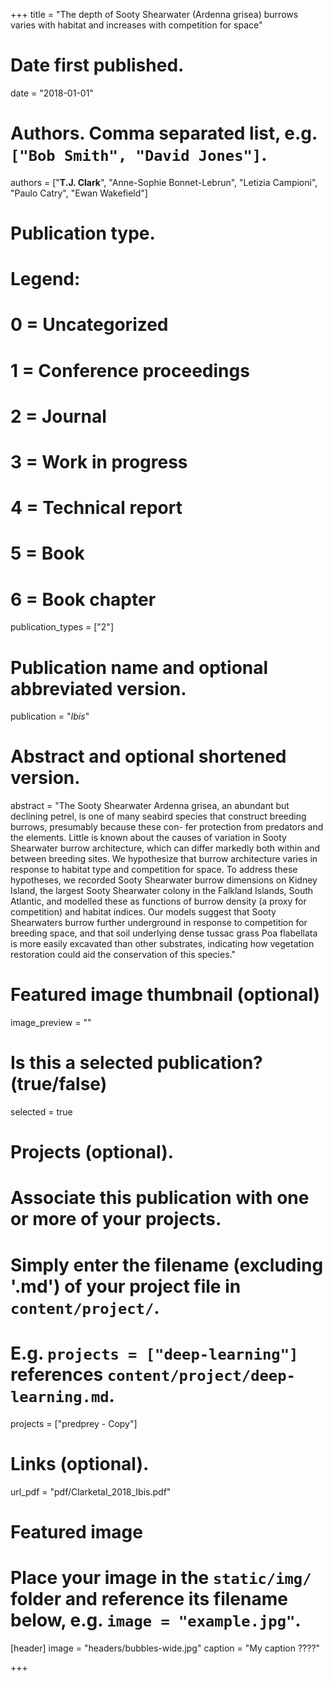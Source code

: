 +++
title = "The depth of Sooty Shearwater (Ardenna grisea) burrows varies with habitat and increases with competition for space"

# Date first published.
date = "2018-01-01"

# Authors. Comma separated list, e.g. `["Bob Smith", "David Jones"]`.
authors = ["**T.J. Clark**", "Anne-Sophie Bonnet-Lebrun", "Letizia Campioni", "Paulo Catry", "Ewan Wakefield"]

# Publication type.
# Legend:
# 0 = Uncategorized
# 1 = Conference proceedings
# 2 = Journal
# 3 = Work in progress
# 4 = Technical report
# 5 = Book
# 6 = Book chapter
publication_types = ["2"]

# Publication name and optional abbreviated version.
publication = "*Ibis*"

# Abstract and optional shortened version.
abstract = "The Sooty Shearwater Ardenna grisea, an abundant but declining petrel, is one of many seabird species that construct breeding burrows, presumably because these con- fer protection from predators and the elements. Little is known about the causes of variation in Sooty Shearwater burrow architecture, which can differ markedly both within and between breeding sites. We hypothesize that burrow architecture varies in response to habitat type and competition for space. To address these hypotheses, we recorded Sooty Shearwater burrow dimensions on Kidney Island, the largest Sooty Shearwater colony in the Falkland Islands, South Atlantic, and modelled these as functions of burrow density (a proxy for competition) and habitat indices. Our models suggest that Sooty Shearwaters burrow further underground in response to competition for breeding space, and that soil underlying dense tussac grass Poa flabellata is more easily excavated than other substrates, indicating how vegetation restoration could aid the conservation of this species."

# Featured image thumbnail (optional)
image_preview = ""

# Is this a selected publication? (true/false)
selected = true

# Projects (optional).
#   Associate this publication with one or more of your projects.
#   Simply enter the filename (excluding '.md') of your project file in `content/project/`.
#   E.g. `projects = ["deep-learning"]` references `content/project/deep-learning.md`.
projects = ["predprey - Copy"]

# Links (optional).
url_pdf = "pdf/Clarketal_2018_Ibis.pdf"



# Featured image
# Place your image in the `static/img/` folder and reference its filename below, e.g. `image = "example.jpg"`.
[header]
image = "headers/bubbles-wide.jpg"
caption = "My caption ????"

+++
